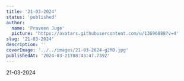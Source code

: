 ```yaml
---
title: '21-03-2024'
status: 'published'
author:
  name: 'Praveen Juge'
  picture: 'https://avatars.githubusercontent.com/u/13696888?v=4'
slug: '21-03-2024'
description: ''
coverImage: '../../images/21-03-2024-g2MD.jpg'
publishedAt: '2024-03-21T08:43:47.739Z'
---
```


21-03-2024